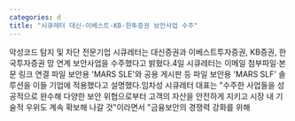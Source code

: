 ```yaml
---
categories: d
title: "시큐레터 대신·이베스트·KB·한투증권 보안사업 수주"
---
```

악성코드 탐지 및 차단 전문기업 시큐레터는 대신증권과 이베스트투자증권, KB증권, 한국투자증권 망 연계 보안사업을 수주했다고 밝혔다.4일 시큐레터는 이메일 첨부파일·본문 링크 연결 파일 보안용 &#39;MARS SLE&#39;와 공용 게시판 등 파일 보안용 &#39;MARS SLF&#39; 솔루션을 이들 기업에 적용했다고 설명했다.임차성 시큐레터 대표는 "수주한 사업들을 성공적으로 완수해 다양한 보안 위협으로부터 고객의 자산을 안전하게 지키고 시장 내 기술적 우위도 계속 확보해 나갈 것"이라면서 "금융보안의 경쟁력 강화를 위해